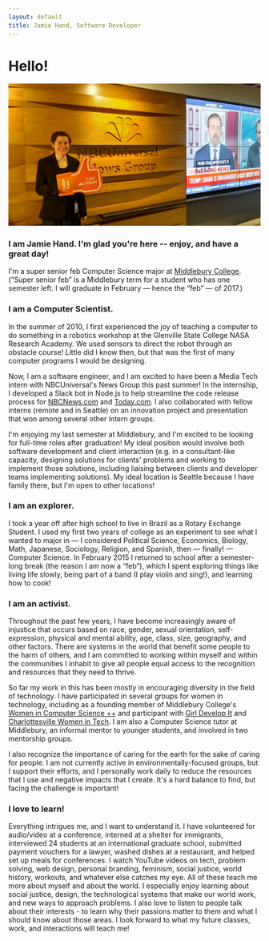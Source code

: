 ```yaml
---
layout: default
title: Jamie Hand, Software Developer
---
```


# Hello!

![Welcome!](/img/photos/large/nbcu_newsgroup.jpg)

### I am Jamie Hand. I'm glad you're here -- enjoy, and have a great day!

I'm a super senior feb Computer Science major at
[Middlebury College](http://www.middlebury.edu).
(“Super senior feb” is a Middlebury term for a student
who has one semester left. I will graduate in February — hence the “feb” —
of 2017.)

### I am a Computer Scientist.

In the summer of 2010, I first experienced the joy of teaching a computer to do
something in a robotics workshop at the Glenville State College NASA
Research Academy. We used sensors to direct the robot through an obstacle
course! Little did I know then, but that was the first of many computer
programs I would be designing.

Now, I am a software engineer, and
I am excited to have been a Media Tech intern with NBCUniversal's News Group this
past summer! In the internship, I developed a Slack bot in Node.js to help streamline
the code release process for [NBCNews.com](http://www.nbcnews.com/) and
[Today.com](http://www.today.com/). I also collaborated
with fellow interns (remote and in Seattle) on an innovation project and
presentation that won among several other intern groups.

I'm enjoying my last semester at Middlebury, and I'm excited to be looking for
full-time roles after graduation! My ideal position would involve both software
development and client interaction (e.g. in a consultant-like capacity,
designing solutions for clients' problems and working to implement those
solutions, including liaising between clients and developer teams implementing
solutions). My ideal location is Seattle because I have family there, but
I'm open to other locations!

### I am an explorer.

I took a year off after high school to live in Brazil as a Rotary Exchange
Student. I used my first two years of college as an experiment to see what I
wanted to major in — I considered Political Science, Economics, Biology, Math,
Japanese, Sociology, Religion, and Spanish, then — finally! — Computer Science.
In February 2015 I returned to school after a semester-long break (the reason I
am now a “feb”), which I spent exploring things like living life slowly, being
part of a band (I play violin and sing!), and learning how to cook!

### I am an activist.

Throughout the past few years, I have become increasingly aware of injustice
that occurs based on race, gender, sexual orientation,
self-expression, physical and mental ability, age, class, size,
geography, and other
factors. There are systems in the world that benefit some people to the
harm of others, and I am committed to working within myself and within the
communities I inhabit to give all people equal access to the recognition and
resources that they need to thrive.

So far my work in this has been mostly in encouraging diversity
in the field of technology. I have participated in several groups for women
in technology, including as a founding member of Middlebury College's
[Women in Computer Science ++](http://middleburywics.weebly.com/) and
participant with [Girl Develop It](http://www.meetup.com/Girl-Develop-It-CentralVA/)
and [Charlottesville Women in Tech](http://www.charlottesvillewomenintech.com/).
I am also a Computer Science tutor at Middlebury, an informal mentor to
younger students, and involved in two mentorship groups.

I also recognize the importance of caring for the earth for the sake of
caring for people. I am not currently active in environmentally-focused groups,
but I support their efforts, and I personally work daily to reduce the
resources that I use and negative impacts that I create. It's
a hard balance to find, but facing the challenge is important!

### I love to learn!

Everything intrigues me, and I want to understand it. I have volunteered
for audio/video at a conference, interned at a shelter for immigrants,
interviewed 24 students at an international graduate school, submitted
payment vouchers for a lawyer, washed dishes at a
restaurant, and helped set up meals for conferences.
I watch YouTube videos
on tech, problem solving, web design, personal branding, feminism,
social justice, world history, workouts, and whatever else catches my eye.
All of these teach
me more about myself and about the world. I especially enjoy learning about
social justice, design, the technological systems that make our world work, and
new ways to approach problems. I also love to listen to people talk about
their interests - to learn why their passions matter to them and
what I should know about those areas.
I look forward to what my future classes, work, and interactions will teach me!
